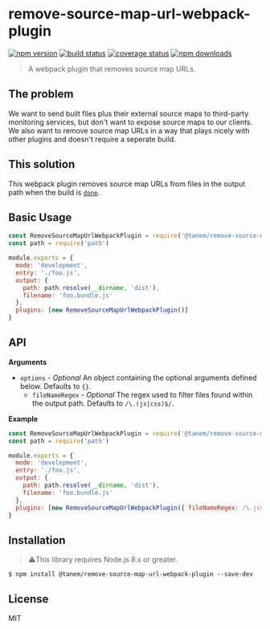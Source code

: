 # remove-source-map-url-webpack-plugin

[![npm version](https://img.shields.io/npm/v/@tanem/remove-source-map-url-webpack-plugin.svg?style=flat-square)](https://www.npmjs.com/package/@tanem/remove-source-map-url-webpack-plugin)
[![build status](https://img.shields.io/travis/tanem/remove-source-map-url-webpack-plugin/master.svg?style=flat-square)](https://travis-ci.org/tanem/remove-source-map-url-webpack-plugin)
[![coverage status](https://img.shields.io/codecov/c/github/tanem/remove-source-map-url-webpack-plugin.svg?style=flat-square)](https://codecov.io/gh/tanem/remove-source-map-url-webpack-plugin)
[![npm downloads](https://img.shields.io/npm/dm/@tanem/remove-source-map-url-webpack-plugin.svg?style=flat-square)](https://www.npmjs.com/package/@tanem/remove-source-map-url-webpack-plugin)

> A webpack plugin that removes source map URLs.

## The problem

We want to send built files plus their external source maps to third-party monitoring services, but don't want to expose source maps to our clients. We also want to remove source map URLs in a way that plays nicely with other plugins and doesn't require a seperate build.

## This solution

This webpack plugin removes source map URLs from files in the output path when the build is [`done`](https://webpack.js.org/api/compiler-hooks#done).

## Basic Usage

```js
const RemoveSourceMapUrlWebpackPlugin = require('@tanem/remove-source-map-url-webpack-plugin')
const path = require('path')

module.exports = {
  mode: 'development',
  entry: './foo.js',
  output: {
    path: path.resolve(__dirname, 'dist'),
    filename: 'foo.bundle.js'
  },
  plugins: [new RemoveSourceMapUrlWebpackPlugin()]
}
```

## API

**Arguments**

- `options` - _Optional_ An object containing the optional arguments defined below. Defaults to `{}`.
  - `fileNameRegex` - _Optional_ The regex used to filter files found within the output path. Defaults to `/\.(js|css)$/`.

**Example**

```js
const RemoveSourceMapUrlWebpackPlugin = require('@tanem/remove-source-map-url-webpack-plugin')
const path = require('path')

module.exports = {
  mode: 'development',
  entry: './foo.js',
  output: {
    path: path.resolve(__dirname, 'dist'),
    filename: 'foo.bundle.js'
  },
  plugins: [new RemoveSourceMapUrlWebpackPlugin({ fileNameRegex: /\.js$/ })]
}
```

## Installation

> ⚠️This library requires Node.js 8.x or greater.

```
$ npm install @tanem/remove-source-map-url-webpack-plugin --save-dev
```

## License

MIT
